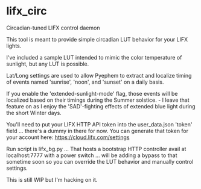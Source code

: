 # lifx_circ
Circadian-tuned LIFX control daemon

This tool is meant to provide simple circadian LUT behavior for your LIFX lights.

I've included a sample LUT intended to mimic the color temperature of sunlight, but any LUT is possible.

Lat/Long settings are used to allow Pyephem to extract and localize timing of events named 'sunrise', 'noon', and 'sunset' on a daily basis.

If you enable the 'extended-sunlight-mode' flag, those events will be localized based on their timings during the Summer solstice. - I leave that feature on as I enjoy the 'SAD'-fighting effects of extended blue light during the short Winter days.


You'll need to put your LIFX HTTP API token into the user_data.json 'token' field ... there's a dummy in there for now.
You can generate that token for your account here: https://cloud.lifx.com/settings

Run script is lifx_bg.py ...
That hosts a bootstrap HTTP controller avail at localhost:7777 with a power switch ... will be adding a bypass to that sometime soon so you can override the LUT behavior and manually control settings.

This is still WIP but I'm hacking on it.

